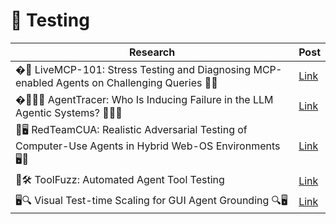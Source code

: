 # 🧪 Testing

| Research | Post |
|----------|-----------|
| �🧰 LiveMCP-101: Stress Testing and Diagnosing MCP-enabled Agents on Challenging Queries 🧰🧪 | [Link](https://lnkd.in/p/deKqWTwv) |
| �🤖🔎🧭 AgentTracer: Who Is Inducing Failure in the LLM Agentic Systems? 🧭🔎🤖 | [Link](https://www.linkedin.com/posts/mahmoudrabie2004_forabraiabrscientists-forabraiabrresearchers-activity-7369761261309378560-jTRf?utm_source=share&utm_medium=member_desktop&rcm=ACoAAANl-ukBNmz5qhlJOrQNtSt-ajHYfLd2Bvc) |
| 🤖🖥️ RedTeamCUA: Realistic Adversarial Testing of Computer-Use Agents in Hybrid Web-OS Environments 🖥️🤖 | [Link](https://www.linkedin.com/posts/mahmoudrabie2004_forabraiabrscientists-forabraiabrresearchers-activity-7345920945401860096-zNSL) |
| 🤖🛠 ToolFuzz: Automated Agent Tool Testing | [Link](https://www.linkedin.com/posts/mahmoudrabie2004_forabraiabrscientists-forabraiabrresearchers-activity-7304229099009404929-XjNd) |
| 🖥️🔍 Visual Test-time Scaling for GUI Agent Grounding 🔍🖥️ | [Link](https://www.linkedin.com/posts/mahmoudrabie2004_forabraiabrscientists-forabraiabrresearchers-activity-7324016636670234624-HPJE) |
